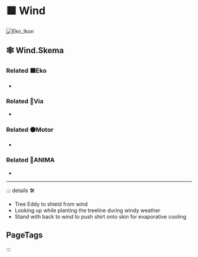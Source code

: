# 🟩  <ekos>Wind</ekos>

![Eko_Ikon](/Ikon/Ekos_Ikon.png)

## 🕸 Wind.Skema

### Related 🟩<ekos>Eko</ekos>

-

### Related 🔻<via>Via</via>

-

### Related 🟠<motor>Motor</motor>

-

### Related 💜<anima>ANIMA</anima>

-

---

<!-- =================================================== -->
<!-- =================================================== -->
<!-- =================================================== -->
<!-- =================================================== -->
<!-- =================================================== -->
::: details 🛠

- Tree Eddy to shield from wind
- Looking up while planting the treeline during windy weather
- Stand with back to wind to push shirt onto skin for evaporative cooling

<h2>PageTags</h2>
:::
